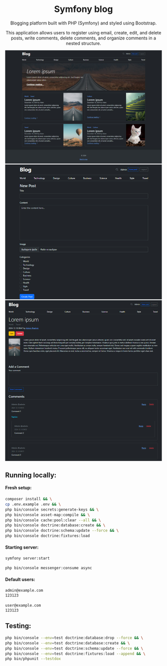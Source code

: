 <h1 align="center">Symfony blog</h1>
<p align="center">Blogging platform built with PHP (Symfony) and styled using Bootstrap. </p>
<p align="center">This application allows users to register using email, create, edit, and delete posts, write comments, delete comments, and organize comments in a nested structure.</p>

<p align="center">
<img src="readme/1.jpg" alt="" />
<img src="readme/2.jpg" alt="" />
<img src="readme/3.jpg" alt="" />
</p>

## Running locally:
#### Fresh setup:
```bash
composer install && \
cp .env.example .env && \
php bin/console secrets:generate-keys && \
php bin/console asset-map:compile && \
php bin/console cache:pool:clear --all && \
php bin/console doctrine:database:create && \
php bin/console doctrine:schema:update --force && \
php bin/console doctrine:fixtures:load
```

#### Starting server:
```bash
symfony server:start
```

```bash
php bin/console messenger:consume async
```

#### Default users:
```
admin@example.com
123123

user@example.com
123123
```


## Testing:
```bash
php bin/console --env=test doctrine:database:drop --force && \
php bin/console --env=test doctrine:database:create && \
php bin/console --env=test doctrine:schema:update --force && \
php bin/console --env=test doctrine:fixtures:load --append && \
php bin/phpunit --testdox
```